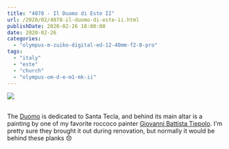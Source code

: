 ```yaml
---
title: "4878 - Il Duomo di Este II"
url: /2020/02/4878-il-duomo-di-este-ii.html
publishDate: 2020-02-26 18:00:00
date: 2020-02-26
categories: 
  - "olympus-m-zuiko-digital-ed-12-40mm-f2-8-pro"
tags: 
  - "italy"
  - "este"
  - "church"
  - "olympus-om-d-e-m1-mk-ii"
---
```

<div class="container">
<div class="center"><a target="_blank" href="https://d25zfm9zpd7gm5.cloudfront.net/1200x1200/2018/20180512_163953_lr.jpg"><img class="webfeedsFeaturedVisual" src="https://d25zfm9zpd7gm5.cloudfront.net/0600x0600/2018/20180512_163953_lr.jpg" /></a></div>
</div>
<br />

The [Duomo](https://en.wikipedia.org/wiki/Santa_Tecla,_Este) is
dedicated to Santa Tecla, and behind its main altar is a painting by
one of my favorite roccoco painter [Giovanni Battista
Tiepolo](https://en.wikipedia.org/wiki/Giovanni_Battista_Tiepolo).
I'm pretty sure they brought it out during renovation, but normally
it would be behind these planks :disappointed: